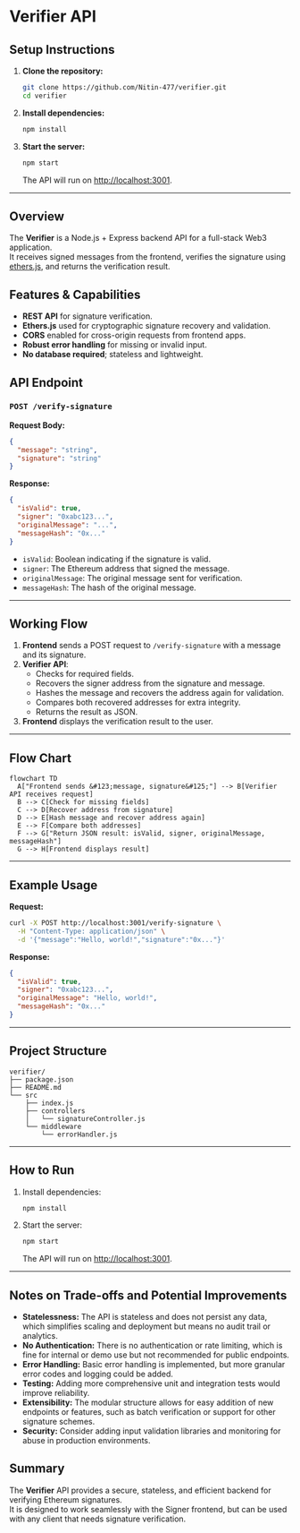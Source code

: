 # Verifier API

## Setup Instructions

1. **Clone the repository:**
    ```bash
    git clone https://github.com/Nitin-477/verifier.git
    cd verifier
    ```
2. **Install dependencies:**
    ```bash
    npm install
    ```
3. **Start the server:**
    ```bash
    npm start
    ```
    The API will run on [http://localhost:3001](http://localhost:3001).

---

## Overview

The **Verifier** is a Node.js + Express backend API for a full-stack Web3 application.  
It receives signed messages from the frontend, verifies the signature using [ethers.js](https://docs.ethers.org/), and returns the verification result.

## Features & Capabilities

- **REST API** for signature verification.
- **Ethers.js** used for cryptographic signature recovery and validation.
- **CORS** enabled for cross-origin requests from frontend apps.
- **Robust error handling** for missing or invalid input.
- **No database required**; stateless and lightweight.

## API Endpoint

### `POST /verify-signature`

**Request Body:**
```json
{
  "message": "string",
  "signature": "string"
}
```

**Response:**
```json
{
  "isValid": true,
  "signer": "0xabc123...",
  "originalMessage": "...",
  "messageHash": "0x..."
}
```

- `isValid`: Boolean indicating if the signature is valid.
- `signer`: The Ethereum address that signed the message.
- `originalMessage`: The original message sent for verification.
- `messageHash`: The hash of the original message.

---

## Working Flow

1. **Frontend** sends a POST request to `/verify-signature` with a message and its signature.
2. **Verifier API**:
    - Checks for required fields.
    - Recovers the signer address from the signature and message.
    - Hashes the message and recovers the address again for validation.
    - Compares both recovered addresses for extra integrity.
    - Returns the result as JSON.
3. **Frontend** displays the verification result to the user.

---

## Flow Chart

```mermaid
flowchart TD
  A["Frontend sends &#123;message, signature&#125;"] --> B[Verifier API receives request]
  B --> C[Check for missing fields]
  C --> D[Recover address from signature]
  D --> E[Hash message and recover address again]
  E --> F[Compare both addresses]
  F --> G["Return JSON result: isValid, signer, originalMessage, messageHash"]
  G --> H[Frontend displays result]
```

---

## Example Usage

**Request:**
```bash
curl -X POST http://localhost:3001/verify-signature \
  -H "Content-Type: application/json" \
  -d '{"message":"Hello, world!","signature":"0x..."}'
```

**Response:**
```json
{
  "isValid": true,
  "signer": "0xabc123...",
  "originalMessage": "Hello, world!",
  "messageHash": "0x..."
}
```

---

## Project Structure

```
verifier/
├── package.json
├── README.md
└── src
    ├── index.js
    ├── controllers
    │   └── signatureController.js
    └── middleware
        └── errorHandler.js
```

---

## How to Run

1. Install dependencies:
    ```bash
    npm install
    ```
2. Start the server:
    ```bash
    npm start
    ```
    The API will run on [http://localhost:3001](http://localhost:3001).

---


## Notes on Trade-offs and Potential Improvements

- **Statelessness:** The API is stateless and does not persist any data, which simplifies scaling and deployment but means no audit trail or analytics.
- **No Authentication:** There is no authentication or rate limiting, which is fine for internal or demo use but not recommended for public endpoints.
- **Error Handling:** Basic error handling is implemented, but more granular error codes and logging could be added.
- **Testing:** Adding more comprehensive unit and integration tests would improve reliability.
- **Extensibility:** The modular structure allows for easy addition of new endpoints or features, such as batch verification or support for other signature schemes.
- **Security:** Consider adding input validation libraries and monitoring for abuse in production environments.

## Summary

The **Verifier** API provides a secure, stateless, and efficient backend for verifying Ethereum signatures.  
It is designed to work seamlessly with the Signer frontend, but can be used with any client that needs signature verification.